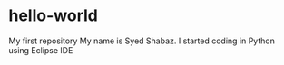 # hello-world
My first repository
My name is Syed Shabaz. I started coding in Python using Eclipse IDE
